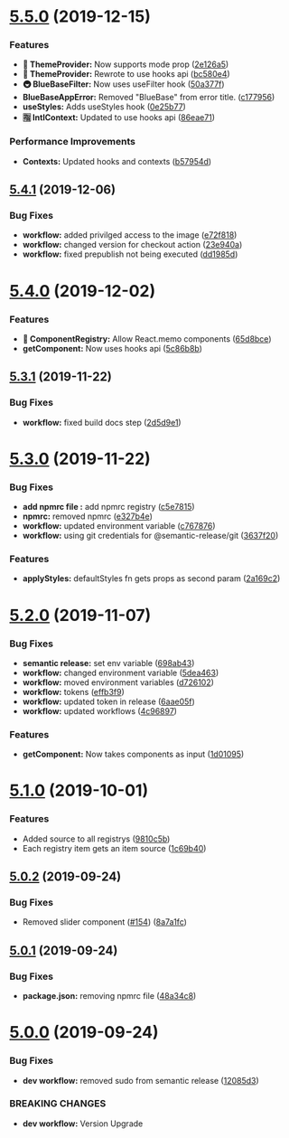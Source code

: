 # [5.5.0](https://github.com/BlueBaseJS/core/compare/v5.4.1...v5.5.0) (2019-12-15)

### Features

-   **🎨 ThemeProvider:** Now supports mode prop ([2e126a5](https://github.com/BlueBaseJS/core/commit/2e126a5))
-   **🎨 ThemeProvider:** Rewrote to use hooks api ([bc580e4](https://github.com/BlueBaseJS/core/commit/bc580e4))
-   **🚇 BlueBaseFilter:** Now uses useFilter hook ([50a377f](https://github.com/BlueBaseJS/core/commit/50a377f))
-   **BlueBaseAppError:** Removed "BlueBase" from error title. ([c177956](https://github.com/BlueBaseJS/core/commit/c177956))
-   **useStyles:** Adds useStyles hook ([0e25b77](https://github.com/BlueBaseJS/core/commit/0e25b77))
-   **🈯️ IntlContext:** Updated to use hooks api ([86eae71](https://github.com/BlueBaseJS/core/commit/86eae71))

### Performance Improvements

-   **Contexts:** Updated hooks and contexts ([b57954d](https://github.com/BlueBaseJS/core/commit/b57954d))

## [5.4.1](https://github.com/BlueBaseJS/core/compare/v5.4.0...v5.4.1) (2019-12-06)

### Bug Fixes

-   **workflow:** added privilged access to the image ([e72f818](https://github.com/BlueBaseJS/core/commit/e72f818))
-   **workflow:** changed version for checkout action ([23e940a](https://github.com/BlueBaseJS/core/commit/23e940a))
-   **workflow:** fixed prepublish not being executed ([dd1985d](https://github.com/BlueBaseJS/core/commit/dd1985d))

# [5.4.0](https://github.com/BlueBaseJS/core/compare/v5.3.1...v5.4.0) (2019-12-02)

### Features

-   **🎁 ComponentRegistry:** Allow React.memo components ([65d8bce](https://github.com/BlueBaseJS/core/commit/65d8bce))
-   **getComponent:** Now uses hooks api ([5c86b8b](https://github.com/BlueBaseJS/core/commit/5c86b8b))

## [5.3.1](https://github.com/BlueBaseJS/core/compare/v5.3.0...v5.3.1) (2019-11-22)

### Bug Fixes

-   **workflow:** fixed build docs step ([2d5d9e1](https://github.com/BlueBaseJS/core/commit/2d5d9e1))

# [5.3.0](https://github.com/BlueBaseJS/core/compare/v5.2.0...v5.3.0) (2019-11-22)

### Bug Fixes

-   **add npmrc file :** add npmrc registry ([c5e7815](https://github.com/BlueBaseJS/core/commit/c5e7815))
-   **npmrc:** removed npmrc ([e327b4e](https://github.com/BlueBaseJS/core/commit/e327b4e))
-   **workflow:** updated environment variable ([c767876](https://github.com/BlueBaseJS/core/commit/c767876))
-   **workflow:** using git credentials for @semantic-release/git ([3637f20](https://github.com/BlueBaseJS/core/commit/3637f20))

### Features

-   **applyStyles:** defaultStyles fn gets props as second param ([2a169c2](https://github.com/BlueBaseJS/core/commit/2a169c2))

# [5.2.0](https://github.com/BlueBaseJS/core/compare/v5.1.0...v5.2.0) (2019-11-07)

### Bug Fixes

-   **semantic release:** set env variable ([698ab43](https://github.com/BlueBaseJS/core/commit/698ab43))
-   **workflow:** changed environment variable ([5dea463](https://github.com/BlueBaseJS/core/commit/5dea463))
-   **workflow:** moved environment variables ([d726102](https://github.com/BlueBaseJS/core/commit/d726102))
-   **workflow:** tokens ([effb3f9](https://github.com/BlueBaseJS/core/commit/effb3f9))
-   **workflow:** updated token in release ([6aae05f](https://github.com/BlueBaseJS/core/commit/6aae05f))
-   **workflow:** updated workflows ([4c96897](https://github.com/BlueBaseJS/core/commit/4c96897))

### Features

-   **getComponent:** Now takes components as input ([1d01095](https://github.com/BlueBaseJS/core/commit/1d01095))

# [5.1.0](https://github.com/BlueBaseJS/core/compare/v5.0.2...v5.1.0) (2019-10-01)

### Features

-   Added source to all registrys ([9810c5b](https://github.com/BlueBaseJS/core/commit/9810c5b))
-   Each registry item gets an item source ([1c69b40](https://github.com/BlueBaseJS/core/commit/1c69b40))

## [5.0.2](https://github.com/BlueBaseJS/core/compare/v5.0.1...v5.0.2) (2019-09-24)

### Bug Fixes

-   Removed slider component  ([#154](https://github.com/BlueBaseJS/core/issues/154)) ([8a7a1fc](https://github.com/BlueBaseJS/core/commit/8a7a1fc))

## [5.0.1](https://github.com/BlueBaseJS/core/compare/v5.0.0...v5.0.1) (2019-09-24)

### Bug Fixes

-   **package.json:** removing npmrc file ([48a34c8](https://github.com/BlueBaseJS/core/commit/48a34c8))

# [5.0.0](https://github.com/BlueBaseJS/core/compare/v4.0.0...v5.0.0) (2019-09-24)

### Bug Fixes

-   **dev workflow:** removed sudo from semantic release ([12085d3](https://github.com/BlueBaseJS/core/commit/12085d3))

### BREAKING CHANGES

-   **dev workflow:** Version Upgrade

